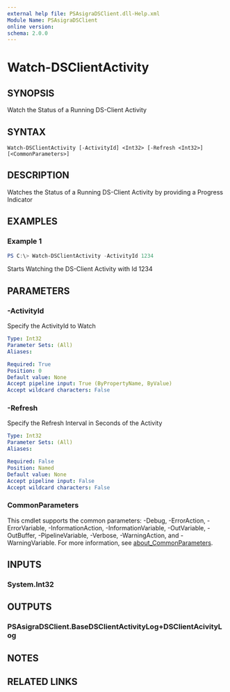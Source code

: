```yaml
---
external help file: PSAsigraDSClient.dll-Help.xml
Module Name: PSAsigraDSClient
online version:
schema: 2.0.0
---
```


# Watch-DSClientActivity

## SYNOPSIS
Watch the Status of a Running DS-Client Activity

## SYNTAX

```
Watch-DSClientActivity [-ActivityId] <Int32> [-Refresh <Int32>] [<CommonParameters>]
```

## DESCRIPTION
Watches the Status of a Running DS-Client Activity by providing a Progress Indicator

## EXAMPLES

### Example 1
```powershell
PS C:\> Watch-DSClientActivity -ActivityId 1234
```

Starts Watching the DS-Client Activity with Id 1234

## PARAMETERS

### -ActivityId
Specify the ActivityId to Watch

```yaml
Type: Int32
Parameter Sets: (All)
Aliases:

Required: True
Position: 0
Default value: None
Accept pipeline input: True (ByPropertyName, ByValue)
Accept wildcard characters: False
```

### -Refresh
Specify the Refresh Interval in Seconds of the Activity

```yaml
Type: Int32
Parameter Sets: (All)
Aliases:

Required: False
Position: Named
Default value: None
Accept pipeline input: False
Accept wildcard characters: False
```

### CommonParameters
This cmdlet supports the common parameters: -Debug, -ErrorAction, -ErrorVariable, -InformationAction, -InformationVariable, -OutVariable, -OutBuffer, -PipelineVariable, -Verbose, -WarningAction, and -WarningVariable. For more information, see [about_CommonParameters](http://go.microsoft.com/fwlink/?LinkID=113216).

## INPUTS

### System.Int32

## OUTPUTS

### PSAsigraDSClient.BaseDSClientActivityLog+DSClientAcivityLog

## NOTES

## RELATED LINKS
